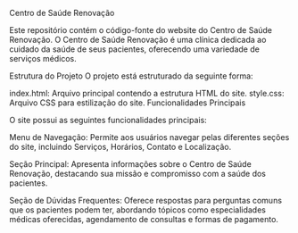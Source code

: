 Centro de Saúde Renovação

Este repositório contém o código-fonte do website do Centro de Saúde Renovação. O Centro de Saúde Renovação é uma clínica dedicada ao cuidado da saúde de seus pacientes, oferecendo uma variedade de serviços médicos.

Estrutura do Projeto
O projeto está estruturado da seguinte forma:

index.html: Arquivo principal contendo a estrutura HTML do site.
style.css: Arquivo CSS para estilização do site.
Funcionalidades Principais

O site possui as seguintes funcionalidades principais:

Menu de Navegação: Permite aos usuários navegar pelas diferentes seções do site, incluindo Serviços, Horários, Contato e Localização.

Seção Principal: Apresenta informações sobre o Centro de Saúde Renovação, destacando sua missão e compromisso com a saúde dos pacientes.

Seção de Dúvidas Frequentes: Oferece respostas para perguntas comuns que os pacientes podem ter, abordando tópicos como especialidades médicas oferecidas, agendamento de consultas e formas de pagamento.
